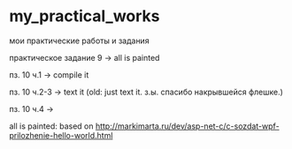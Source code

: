 # my_practical_works
мои практические работы и задания

практическое задание 9 -> all is painted

пз. 10 ч.1 -> compile it

пз. 10 ч.2-3 -> text it (old: just text it. з.ы. спасибо накрывшейся флешке.)

пз. 10 ч.4 -> 

all is painted:
based on http://markimarta.ru/dev/asp-net-c/c-sozdat-wpf-prilozhenie-hello-world.html
